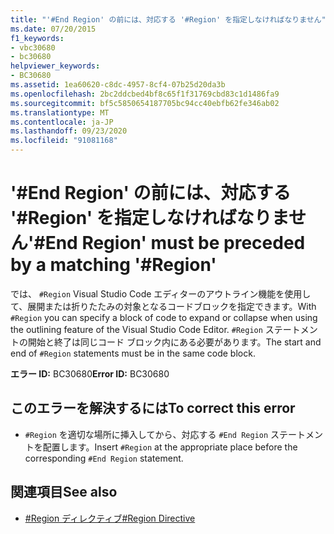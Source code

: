 ```yaml
---
title: "'#End Region' の前には、対応する '#Region' を指定しなければなりません"
ms.date: 07/20/2015
f1_keywords:
- vbc30680
- bc30680
helpviewer_keywords:
- BC30680
ms.assetid: 1ea60620-c8dc-4957-8cf4-07b25d20da3b
ms.openlocfilehash: 2bc2ddcbed4bf8c65f1f31769cbd83c1d1486fa9
ms.sourcegitcommit: bf5c5850654187705bc94cc40ebfb62fe346ab02
ms.translationtype: MT
ms.contentlocale: ja-JP
ms.lasthandoff: 09/23/2020
ms.locfileid: "91081168"
---
```

# <a name="end-region-must-be-preceded-by-a-matching-region"></a><span data-ttu-id="136f2-102">'#End Region' の前には、対応する '#Region' を指定しなければなりません</span><span class="sxs-lookup"><span data-stu-id="136f2-102">'#End Region' must be preceded by a matching '#Region'</span></span>

<span data-ttu-id="136f2-103">では、 `#Region` Visual Studio Code エディターのアウトライン機能を使用して、展開または折りたたみの対象となるコードブロックを指定できます。</span><span class="sxs-lookup"><span data-stu-id="136f2-103">With `#Region` you can specify a block of code to expand or collapse when using the outlining feature of the Visual Studio Code Editor.</span></span> <span data-ttu-id="136f2-104">`#Region` ステートメントの開始と終了は同じコード ブロック内にある必要があります。</span><span class="sxs-lookup"><span data-stu-id="136f2-104">The start and end of `#Region` statements must be in the same code block.</span></span>  
  
 <span data-ttu-id="136f2-105">**エラー ID:** BC30680</span><span class="sxs-lookup"><span data-stu-id="136f2-105">**Error ID:** BC30680</span></span>  
  
## <a name="to-correct-this-error"></a><span data-ttu-id="136f2-106">このエラーを解決するには</span><span class="sxs-lookup"><span data-stu-id="136f2-106">To correct this error</span></span>  
  
- <span data-ttu-id="136f2-107">`#Region` を適切な場所に挿入してから、対応する `#End Region` ステートメントを配置します。</span><span class="sxs-lookup"><span data-stu-id="136f2-107">Insert `#Region` at the appropriate place before the corresponding `#End Region` statement.</span></span>  
  
## <a name="see-also"></a><span data-ttu-id="136f2-108">関連項目</span><span class="sxs-lookup"><span data-stu-id="136f2-108">See also</span></span>

- [<span data-ttu-id="136f2-109">#Region ディレクティブ</span><span class="sxs-lookup"><span data-stu-id="136f2-109">#Region Directive</span></span>](../language-reference/directives/region-directive.md)
